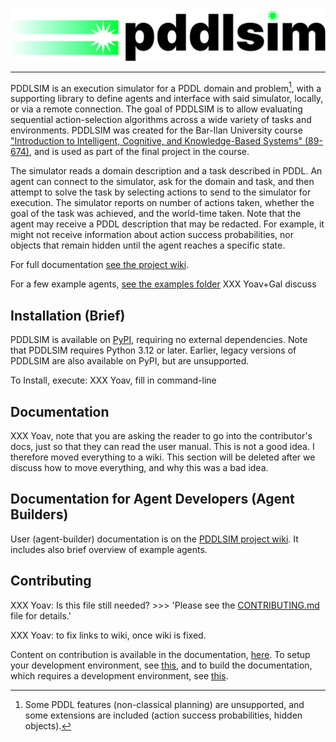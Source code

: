 <div align=center>
    <img alt="PDDLSIM logo" src="./docs/_static/pddlsim-light.svg"/>
    <hr/>
</div>

PDDLSIM is an execution simulator for a PDDL domain and problem[^1], with a supporting library to define agents and interface with said simulator, locally, or via a remote connection. The goal of PDDLSIM is to allow evaluating sequential action-selection algorithms across a wide variety of tasks and environments.
PDDLSIM was created for the Bar-Ilan University course ["Introduction to Intelligent, Cognitive, and Knowledge-Based Systems" (89-674)](https://www.cs.biu.ac.il/~galk/teach/current/intsys/), and is used as part of the final project in the course.

The simulator reads a domain description and a task described in PDDL. An agent can connect to the simulator, ask for the domain and task, and then attempt to solve the task by selecting actions to send to the simulator for execution. The simulator reports on number of actions taken, whether the goal of the task was achieved, and the world-time taken. Note that the agent may receive a PDDL description that may be redacted. For example, it might not receive information about action success probabilities, nor objects that remain hidden until the agent reaches a specific state.

For full documentation [see the project wiki](https://bitbucket.org/galk-opensource/executionsimulation/wiki/Home).

For a few example agents, [see the examples folder](./examples) XXX Yoav+Gal discuss

## Installation (Brief)

PDDLSIM is available on [PyPI](https://pypi.org/project/pddlsim/), requiring no external dependencies. Note that PDDLSIM requires Python 3.12 or later. Earlier, legacy versions of PDDLSIM are also available on PyPI, but are unsupported.

To Install, execute: XXX Yoav, fill in command-line

## Documentation

XXX Yoav, note that you are asking the reader to go into the contributor's docs, just so that they can read the user manual. This is not a good idea. I therefore moved everything to a wiki. This section will be deleted after we discuss how to move everything, and why this was a bad idea.

## Documentation for Agent Developers (Agent Builders)

User (agent-builder) documentation is on the [PDDLSIM project wiki](https://bitbucket.org/galk-opensource/executionsimulation/wiki/Home). It includes also brief
overview of example agents.

## Contributing

XXX Yoav: Is this file still needed? >>> 'Please see the [CONTRIBUTING.md](./CONTRIBUTING.md) file for details.'

XXX Yoav: to fix links to wiki, once wiki is fixed.

Content on contribution is available in the documentation, [here](./docs/contributor_guide/). To setup your development environment, see [this](./docs/contributor_guide/setup.rst), and to build the documentation, which requires a development environment, see [this](./docs/contributor_guide/docs.rst).

[^1]: Some PDDL features (non-classical planning) are unsupported, and some extensions are included (action success probabilities, hidden objects).
